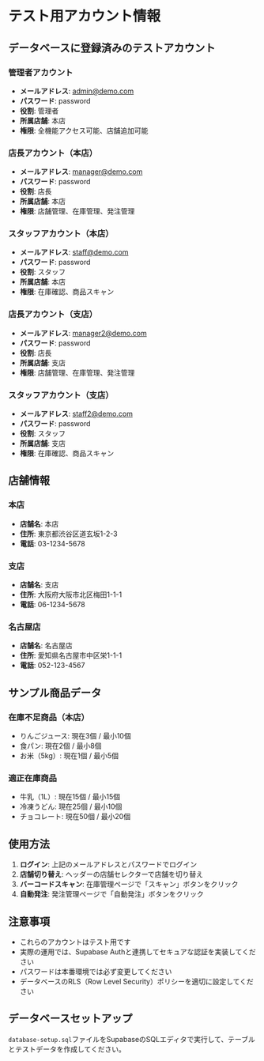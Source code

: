 # テスト用アカウント情報

## データベースに登録済みのテストアカウント

### 管理者アカウント
- **メールアドレス**: admin@demo.com
- **パスワード**: password
- **役割**: 管理者
- **所属店舗**: 本店
- **権限**: 全機能アクセス可能、店舗追加可能

### 店長アカウント（本店）
- **メールアドレス**: manager@demo.com
- **パスワード**: password
- **役割**: 店長
- **所属店舗**: 本店
- **権限**: 店舗管理、在庫管理、発注管理

### スタッフアカウント（本店）
- **メールアドレス**: staff@demo.com
- **パスワード**: password
- **役割**: スタッフ
- **所属店舗**: 本店
- **権限**: 在庫確認、商品スキャン

### 店長アカウント（支店）
- **メールアドレス**: manager2@demo.com
- **パスワード**: password
- **役割**: 店長
- **所属店舗**: 支店
- **権限**: 店舗管理、在庫管理、発注管理

### スタッフアカウント（支店）
- **メールアドレス**: staff2@demo.com
- **パスワード**: password
- **役割**: スタッフ
- **所属店舗**: 支店
- **権限**: 在庫確認、商品スキャン

## 店舗情報

### 本店
- **店舗名**: 本店
- **住所**: 東京都渋谷区道玄坂1-2-3
- **電話**: 03-1234-5678

### 支店
- **店舗名**: 支店
- **住所**: 大阪府大阪市北区梅田1-1-1
- **電話**: 06-1234-5678

### 名古屋店
- **店舗名**: 名古屋店
- **住所**: 愛知県名古屋市中区栄1-1-1
- **電話**: 052-123-4567

## サンプル商品データ

### 在庫不足商品（本店）
- りんごジュース: 現在3個 / 最小10個
- 食パン: 現在2個 / 最小8個
- お米（5kg）: 現在1個 / 最小5個

### 適正在庫商品
- 牛乳（1L）: 現在15個 / 最小15個
- 冷凍うどん: 現在25個 / 最小10個
- チョコレート: 現在50個 / 最小20個

## 使用方法

1. **ログイン**: 上記のメールアドレスとパスワードでログイン
2. **店舗切り替え**: ヘッダーの店舗セレクターで店舗を切り替え
3. **バーコードスキャン**: 在庫管理ページで「スキャン」ボタンをクリック
4. **自動発注**: 発注管理ページで「自動発注」ボタンをクリック

## 注意事項

- これらのアカウントはテスト用です
- 実際の運用では、Supabase Authと連携してセキュアな認証を実装してください
- パスワードは本番環境では必ず変更してください
- データベースのRLS（Row Level Security）ポリシーを適切に設定してください

## データベースセットアップ

`database-setup.sql`ファイルをSupabaseのSQLエディタで実行して、テーブルとテストデータを作成してください。





